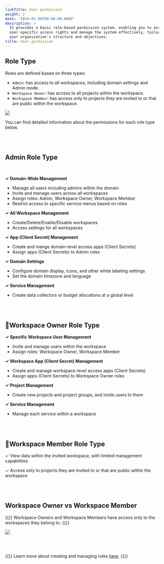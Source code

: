 ```yaml
---
linkTitle: User permission
weight: 2
date: '2024-01-08T00:00:00.000Z'
description: >
  It provides a basic role-based permission system, enabling you to assign
  user-specific access rights and manage the system effectively, tailored to
  your organization’s structure and objectives.
title: User permission
---
```


## Role Type

Roles are defined based on three types:

* `Admin`: has access to all workspaces, including domain settings and Admin mode.
* `Workspace Owner`: has access to all projects within the workspace.
* `Workspace Member`: has access only to projects they are invited to or that are public within the workspace.

![](/guides/admin/iam_role/role-type-en.png)

You can find detailed information about the permissions for each role type below.

<br> <br>

## Admin Role Type

<br>

**✓ Domain-Wide Management**

* Manage all users including admins within the domain
* Invite and manage users across all workspaces
* Assign roles: Admin, Workspace Owner, Workspace Member
* Restrict access to specific service menus based on roles

**✓ All Workspace Management**

* Create/Delete/Enable/Disable workspaces
* Access settings for all workspaces

**✓ App (Client Secret) Management**

* Create and mange domain-level access apps (Client Secrets)
* Assign apps (Client Secrets) to Admin roles

**✓ Domain Settings**

* Configure domain display, icons, and other white labeling settings
* Set the domain timezone and language

**✓ Service Management**

* Create data collectors or budget allocations at a global level

<br> <br>

## Workspace Owner Role Type

**✓ Specific Workspace User Management**

* Invite and manage users within the workspace
* Assign roles: Workspace Owner, Workspace Member

**✓ Workspace App (Client Secret) Management**

* Create and manage workspace-level access apps (Client Secrets)
* Assign apps (Client Secrets) to Workspace Owner roles

**✓ Project Management**
* Create new projects and project groups, and invite users to them

**✓ Service Management**

* Manage each service within a workspace

<br> <br>

## Workspace Member Role Type

✓ View data within the invited workspace, with limited management capabilities

✓ Access only to projects they are invited to or that are public within the workspace


<br> <br>

## Workspace Owner vs Workspace Member 

{{<alert>}}
Workspace Owners and Workspace Members have access only to the workspaces they belong to.
{{</alert>}}

![](/guides/admin/iam_role/role-type-comparison-02-en.png)

<br> <br>

{{<alert>}}
Learn more about creating and managing roles [here](/docs/guides/admin-mode/role/).
{{</alert>}}
